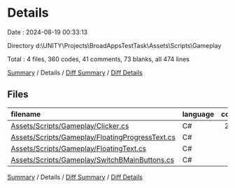 # Details

Date : 2024-08-19 00:33:13

Directory d:\\UNITY\\Projects\\BroadAppsTestTask\\Assets\\Scripts\\Gameplay

Total : 4 files,  360 codes, 41 comments, 73 blanks, all 474 lines

[Summary](results.md) / Details / [Diff Summary](diff.md) / [Diff Details](diff-details.md)

## Files
| filename | language | code | comment | blank | total |
| :--- | :--- | ---: | ---: | ---: | ---: |
| [Assets/Scripts/Gameplay/Clicker.cs](/Assets/Scripts/Gameplay/Clicker.cs) | C# | 270 | 35 | 52 | 357 |
| [Assets/Scripts/Gameplay/FloatingProgressText.cs](/Assets/Scripts/Gameplay/FloatingProgressText.cs) | C# | 24 | 3 | 6 | 33 |
| [Assets/Scripts/Gameplay/FloatingText.cs](/Assets/Scripts/Gameplay/FloatingText.cs) | C# | 24 | 3 | 6 | 33 |
| [Assets/Scripts/Gameplay/SwitchBMainButtons.cs](/Assets/Scripts/Gameplay/SwitchBMainButtons.cs) | C# | 42 | 0 | 9 | 51 |

[Summary](results.md) / Details / [Diff Summary](diff.md) / [Diff Details](diff-details.md)